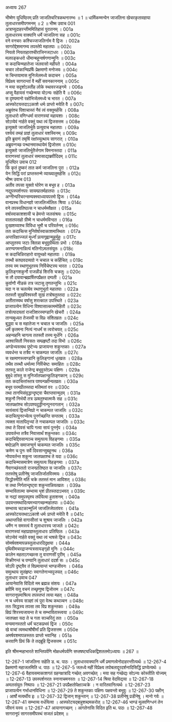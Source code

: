 अध्यायः 267

भीष्मेण युधिष्ठिरम् प्रति जाजलिचरित्रकथनारम्भः ॥ 1 ॥ धार्मिकम्मन्येन जाजलिना खेचरकृतावज्ञया तुलाधारसमीपगमनम् ॥ 2 ॥
भीष्म उवाच 	001  
अत्राप्युदाहरन्तीममितिहासं पुरातनम् ।	001a  
तुलाधारस्य वाक्यानि धर्मे जाजलिना सह ॥	001c  
वने वनचरः कश्चिज्जाजलिर्नाम वै द्विजः ।	002a  
सागरोद्देशमागम्य तपस्तेपे महातपाः ॥	002c  
नियतो नियताहारश्चीराजिनजटाधरः ।	003a  
मलपङ्कधरो धीमान्बहून्वर्षगणान्मुनिः ॥	003c  
स कदाचिन्महातेजा जलवासो महीपते ।	004a  
चचार लोकान्विप्रर्षिः प्रेक्षमाणो मनोजवः ॥	004c  
स चिन्तयामास मुनिर्जलमध्ये कदाचन ।	005a  
विप्रेक्ष्य सागरान्तां वै महीं सवनकाननाम् ॥	005c  
न मया सदृशोऽस्तीह लोके स्थावरजङ्गमे ।	006a  
अप्सु वैहायसं गच्छेन्मया योऽन्यः सहेति वै ॥	006c  
स दृश्यमानो रक्षोभिर्जलमध्ये च भारत ।	007a  
आस्फोटयत्तदाऽऽकाशे धर्मः प्राप्तो मयेति वै ॥	007c  
अब्रुवंश्च पिशाचास्तं नैवं त्वं वक्तुमर्हसि ।	008a  
तुलाधारो वणिग्धर्मा वाराणस्यां महायशाः ।	008c  
सोऽप्येवं नार्हते वक्तुं यथा त्वं द्विजसत्तम ॥	008e  
इत्युक्तो जाजलिर्भूतैः प्रत्युवाच महातपाः ।	009a  
पश्येयं तमहं प्राज्ञं तुलाधारं यशस्विनम् ॥	009c  
इति ब्रुवाणं तमृषिं रक्षांस्युत्थाय सागरात् ।	010a  
अब्रुवन्गच्छ पन्थानमास्थायेमं द्विजोत्तम ॥	010c  
इत्युक्तो जाजलिर्भूतैर्जगाम विमनास्तदा ।	011a  
वाराणस्यां तुलाधारं समासाद्याब्रवीदिदम् ॥	011c  
युधिष्ठिर उवाच 	012  
किं कृतं दुष्करं तात कर्म जाजलिना पुरा ।	012a  
येन सिद्धिं परां प्राप्तस्तन्मे व्याख्यातुमर्हसि ॥	012c  
भीष्म उवाच 	013  
अतीव तपसा युक्तो घोरेण स बभूव ह ।	013a  
नद्युपस्पर्शनपरः सायम्प्रातर्महातपाः ॥	013c  
अग्नीन्परिचरन्सम्यक्स्वाध्यायपरमो द्विजः ।	014a  
वानप्रस्थ विधानज्ञो जाजलिर्ज्वलितः श्रिया ॥	014c  
वने तपस्यतिष्ठत्स न चाधर्ममवैक्षत ।	015a  
वर्षास्वाकाशशायी च हेमन्ते जलसंश्रयः ॥	015c  
वातातपसहो ग्रीष्मे न चाधर्ममविन्दत ।	016a  
दुःखशय्याश्च विविधा भूमौ च परिवर्तनम् ॥	016c  
ततः कदाचित्स मुनिर्वर्षास्वाकाशमास्थितः ।	017a  
अन्तरिक्षाज्जलं मूर्ध्नां प्रत्यगृह्णान्मुहुर्मुहुः ॥	017c  
आप्लुतस्य जटाः क्लिन्ना बभूवुर्ग्रथिताः प्रभो ।	018a  
अरण्यगमनान्नित्यं मलिनोऽमलसंयुतः ॥	018c  
स कदाचिन्निराहारो वायुभक्षो महातपाः ।	019a  
तस्थौ काष्ठवदव्यग्रो न चचाल च कर्हिचित् ॥	019c  
तस्य स्म स्थाणुभूतस्य निर्विचेष्टस्य भारत ।	020a  
कुलिङ्गशकुनौ राजन्नीडं शिरसि चक्रतुः ॥	020c  
स तौ दयावान्ब्रह्मर्षिरुपप्रैक्षत दम्पती ।	021a  
कुर्वाणौ नीडकं तत्र जटासु तृणतन्तुभिः ॥	021c  
यदा न स चलत्येव स्थाणुभूतो महातपाः ।	022a  
ततस्तौ सुखविश्वस्तौ सुखं तत्रोषतुस्तदा ॥	022c  
अतीतास्वथ वर्षासु शरत्काल उपस्थिते ।	023a  
प्राजापत्येन विधिना विश्वासात्काममोहितौ ॥	023c  
तत्रोत्पादयतां राजञ्शिरस्यण्डानि खेचरौ ।	024a  
तान्यबुध्यत तेजस्वी स विप्रः संशितव्रतः ॥	024c  
बुद्ध्वा च स महातेजा न चचाल च जाजलिः ।	025a  
धर्मे कृतमना नित्यं नाधर्मं स त्वरोचयत् ॥	025c  
अहन्यहनि चागत्य ततस्तौ तस्य मूर्धनि ।	026a  
आश्वासितौ निवसतः सम्प्रहृष्टौ तदा विभो ॥	026c  
अण्डेभ्यस्त्वथ पुष्टेभ्यः प्राजायन्त शकुन्तकाः ।	027a  
व्यवर्धन्त च तत्रैव न चाकम्पत जाजलिः ॥	027c  
स रक्षमाणस्त्वण्डानि कुलिङ्गानां धृतव्रतः ।	028a  
तथैव तस्थौ धर्मात्मा निर्विचेष्टः समाहितः ॥	028c  
ततस्तु काले राजेन्द्र बभूवुस्तेऽथ पक्षिणः ।	029a  
बुबुधे तांस्तु स मुनिर्जातपक्षान्कुलिङ्गकान् ॥	029c  
ततः कदाचित्तांस्तत्र पश्यन्पक्षीन्यतव्रतः ।	030a  
बभूव परमप्रीतस्तदा मतिमतां वरः ॥	030c  
तथा तानभिसंवृद्धान्दृष्ट्वा चैवाप्तवान्मुदम् ।	031a  
शकुनौ निर्भयौ तत्र ऊषतुश्चात्मजैः सह ॥	031c  
जातपक्षांश्च सोऽपश्यदुड्डीनान्पुनरागतान् ।	032a  
सायंसायं द्विजान्विप्रो न चाकम्पत जाजलिः ॥	032c  
कदाचित्पुनरभ्येत्य पुनर्गच्छन्ति सन्ततम् ।	033a  
त्यक्ता मातापितृभ्यां ते नचाकम्पत जाजलिः ॥	033c  
तथा ते दिवसं चापि गत्वा सायं पुनर्नृप ।	034a  
उपावर्तन्त तत्रैव निवासार्थं शकुन्तकाः ॥	034c  
कदाचिद्दिवसान्पञ्च समुत्पत्य विहङ्गमाः ।	035a  
षष्ठेऽहनि समाजग्मुर्न चाकम्पत जाजलिः ॥	035c  
क्रमेण च पुनः सर्वे दिवसान्सुबहूनथ ।	036a  
नोपावर्तन्त शकुना जातपक्षाश्च ते यदा ॥	036c  
कदाचिन्मासमात्रेण समुत्पत्य विहङ्गमाः ।	037a  
नैवागच्छंस्ततो राजन्प्रातिष्ठत स जाजलिः ॥	037c  
ततस्तेषु प्रलीनेषु जाजलिर्जातविस्मयः ।	038a  
सिद्धोस्मीति मतिं चक्रे ततस्तं मान आविशत् ॥	038c  
स तथा निर्गतान्दृष्ट्वा शकुन्तान्नियतव्रतः ।	039a  
सम्भावितात्मा सम्भाव्य भृशं प्रीतस्तदाऽभवत् ॥	039c  
स नद्यां समुपस्पृश्य तर्पयित्वा हुताशनम् ।	040a  
उदयन्तमथादित्यमभ्यागच्छन्महातपाः ॥	040c  
सम्भाव्य चटकान्मूर्ध्नि जाजलिर्जपतांवरः ।	041a  
आस्फोटयत्तथाऽऽकाशे धर्मः प्राप्तो मयेति वै ॥	041c  
अथान्तरिक्षे वागासीत्तां च शुश्राव जाजलिः ।	042a  
धर्मेण न समस्त्वं वै तुलाधारस्य जाजले ॥	042c  
वाराणस्यां महाप्राज्ञस्तुलाधारः प्रतिष्ठितः ।	043a  
सोऽप्येवं नार्हते वक्तुं यथा त्वं भाषसे द्विज ॥	043c  
सोमर्षवशमापन्नस्तुलाधारदिदृक्षया ।	044a  
पृथिवीमचरद्राजन्यत्रसायङ्गृहो मुनिः ॥	044c  
कालेन महताऽगच्छत्स तु वाराणसीं पुरीम् ।	045a  
विक्रीणन्तं च पण्यानि तुलाधारं ददर्श सः ॥	045c  
सोऽपि दृष्ट्वैव तं विप्रमायान्तं भाण्डजीवनः ।	046a  
समुत्थाय सुसंहृष्टः स्वागतेनाभ्यपूजयत् ॥	046c  
तुलाधार उवाच 	047  
आयानेवासि विदितो मम ब्रह्मन्न संशयः ।	047a  
ब्रवीमि यत्तु वचनं तच्छृणुष्व द्विजोत्तम ॥	047c  
सागरानूपमाश्रित्य तपस्तप्तं त्वया महत् ।	048a  
न च धर्मस्य सञ्ज्ञां त्वं पुरा वेत्थ कथञ्चन ॥	048c  
ततः सिद्धस्य तपसा तव विप्र शकुन्तकाः ।	049a  
क्षिप्रं शिरस्यजायन्त ते च सम्भावितास्त्वया ॥	049c  
जातपक्षा यदा ते च गता सञ्चरितुं ततः ।	050a  
मन्यमानस्ततो धर्मं चटकप्रभवं द्विज ।	050c  
खे वाचां त्वमथाश्रौषीर्मां प्रति द्विजसत्तम ॥	050e  
अमर्षवशमापन्नस्ततः प्राप्तो भवानिह ।	051a  
करवाणि प्रियं किं ते तद्ब्रूहि द्विजसत्तम ॥ 	051c  

इति श्रीमन्महाभारते शान्तिपर्वणि मोक्षधर्मपर्वणि सप्तषष्ट्यधिकद्विशततमोऽध्यायः ॥ 267 ॥

12-267-1 जांजलिना सहेति ड. थ. पाठः । तुलाधारवाक्यानि धर्मे प्रमाणत्वेनोदाहरन्तीत्यर्थः ॥ 12-267-4 प्रेक्षमाणो महाजलमिति ध. पाठः ॥ 12-267-5 जलध्ये महीं विप्रेक्ष्य तपोबलाद्दूरदर्शनादिसिद्धिं प्राप्येत्यर्थः ॥ 12-267-6 वैहायसमाकाशगतं ग्रहनक्षत्रादि गच्छेत् अवगच्छेत् । मया सह गच्छेद्यः सोऽन्यः कोस्तीति योज्यम् ॥ 12-267-13 उपस्पर्शनरतः स्नानाचमनरतः ॥ 12-267-14 श्रिया वेदविद्यया ॥ 12-267-18 अमलसंयुतः निष्पापः ॥ 12-267-21 उपप्रैक्षतोपेक्षाञ्चक्रे । न वारितवानित्यर्थः ॥ 12-267-23 प्राजापत्येन गर्भाधानविधिना ॥ 12-267-29 ते शकुन्तकाः पक्षिणः पक्षवन्तो बभूवुः ॥ 12-267-30 पक्षीन् । आर्षो मत्वर्थीय इः ॥ 12-267-32 द्विजान् शकुन्तान् ॥ 12-267-38 प्रलीनेषु प्रडीनेषु । मानो गर्वः ॥ 12-267-41 सम्भाव्य वर्धयित्वा । आस्फोटयद्बाहुशब्दमकरोत् ॥ 12-267-46 भाण्डं मूलवणिग्धनं तेन जीवनं यस्य ॥ 12-267-47 आयानागच्छन् । आगतेनासि विदित इति थ. पाठः ॥ 12-267-48 सागरानूपं सागरसमीपस्थं सजलं प्रदेशम् ॥
